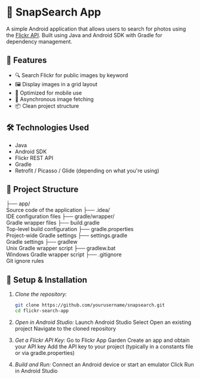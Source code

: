 # 📸  SnapSearch App

A simple Android application that allows users to search for photos using the [Flickr API](https://www.flickr.com/services/api/). Built using Java and Android SDK with Gradle for dependency management.

## 🚀 Features

- 🔍 Search Flickr for public images by keyword
- 🖼 Display images in a grid layout
- 📱 Optimized for mobile use
- 📡 Asynchronous image fetching
- 📦 Clean project structure

## 🛠 Technologies Used

- Java
- Android SDK
- Flickr REST API
- Gradle
- Retrofit / Picasso / Glide (depending on what you're using)

## 📂 Project Structure

├── app/                   
Source code of the application ├── .idea/                 
IDE configuration files ├── gradle/wrapper/        
Gradle wrapper files ├── build.gradle           
Top-level build configuration ├── gradle.properties      
Project-wide Gradle settings ├── settings.gradle        
Gradle settings ├── gradlew                
Unix Gradle wrapper script ├── gradlew.bat           
Windows Gradle wrapper script ├── .gitignore             
Git ignore rules

## 🔧 Setup & Installation

1. *Clone the repository:*

   ```bash
   git clone https://github.com/yourusername/snapsearch.git
   cd flickr-search-app

2. *Open in Android Studio:*
     Launch Android Studio
     Select Open an existing project
     Navigate to the cloned repository

3. *Get a Flickr API Key:*
     Go to Flickr App Garden
     Create an app and obtain your API key
     Add the API key to your project (typically in a constants file or via gradle.properties)

4. *Build and Run:*
     Connect an Android device or start an emulator
     Click Run in Android Studio
  
